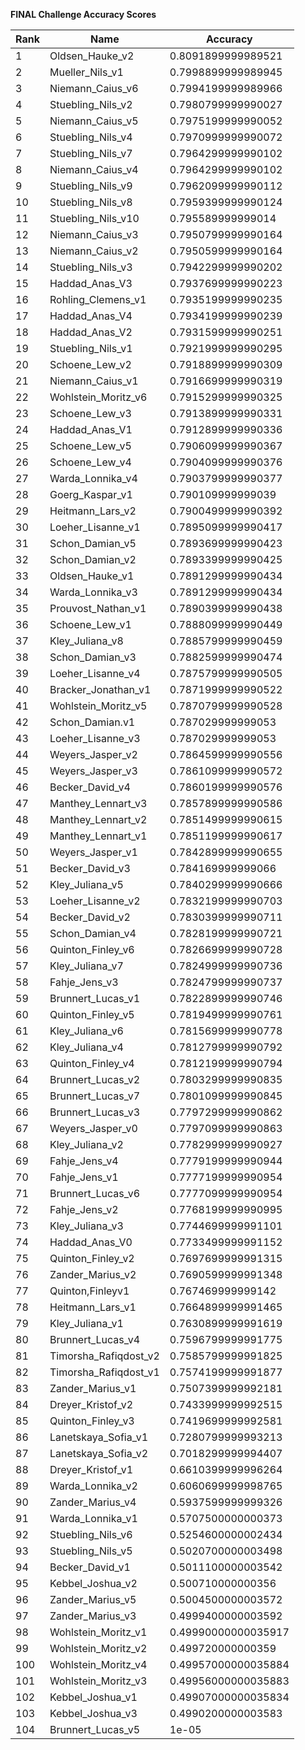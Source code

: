 **FINAL Challenge Accuracy Scores**



|Rank|Name|Accuracy|
|----|-----|---|
|1|Oldsen_Hauke_v2|0.8091899999989521|
|2|Mueller_Nils_v1|0.7998899999989945|
|3|Niemann_Caius_v6|0.7994199999989966|
|4|Stuebling_Nils_v2|0.7980799999990027|
|5|Niemann_Caius_v5|0.7975199999990052|
|6|Stuebling_Nils_v4|0.7970999999990072|
|7|Stuebling_Nils_v7|0.7964299999990102|
|8|Niemann_Caius_v4|0.7964299999990102|
|9|Stuebling_Nils_v9|0.7962099999990112|
|10|Stuebling_Nils_v8|0.7959399999990124|
|11|Stuebling_Nils_v10|0.795589999999014|
|12|Niemann_Caius_v3|0.7950799999990164|
|13|Niemann_Caius_v2|0.7950599999990164|
|14|Stuebling_Nils_v3|0.7942299999990202|
|15|Haddad_Anas_V3|0.7937699999990223|
|16|Rohling_Clemens_v1|0.7935199999990235|
|17|Haddad_Anas_V4|0.7934199999990239|
|18|Haddad_Anas_V2|0.7931599999990251|
|19|Stuebling_Nils_v1|0.7921999999990295|
|20|Schoene_Lew_v2|0.7918899999990309|
|21|Niemann_Caius_v1|0.7916699999990319|
|22|Wohlstein_Moritz_v6|0.7915299999990325|
|23|Schoene_Lew_v3|0.7913899999990331|
|24|Haddad_Anas_V1|0.7912899999990336|
|25|Schoene_Lew_v5|0.7906099999990367|
|26|Schoene_Lew_v4|0.7904099999990376|
|27|Warda_Lonnika_v4|0.7903799999990377|
|28|Goerg_Kaspar_v1|0.790109999999039|
|29|Heitmann_Lars_v2|0.7900499999990392|
|30|Loeher_Lisanne_v1|0.7895099999990417|
|31|Schon_Damian_v5|0.7893699999990423|
|32|Schon_Damian_v2|0.7893399999990425|
|33|Oldsen_Hauke_v1|0.7891299999990434|
|34|Warda_Lonnika_v3|0.7891299999990434|
|35|Prouvost_Nathan_v1|0.7890399999990438|
|36|Schoene_Lew_v1|0.7888099999990449|
|37|Kley_Juliana_v8|0.7885799999990459|
|38|Schon_Damian_v3|0.7882599999990474|
|39|Loeher_Lisanne_v4|0.7875799999990505|
|40|Bracker_Jonathan_v1|0.7871999999990522|
|41|Wohlstein_Moritz_v5|0.7870799999990528|
|42|Schon_Damian.v1|0.787029999999053|
|43|Loeher_Lisanne_v3|0.787029999999053|
|44|Weyers_Jasper_v2|0.7864599999990556|
|45|Weyers_Jasper_v3|0.7861099999990572|
|46|Becker_David_v4|0.7860199999990576|
|47|Manthey_Lennart_v3|0.7857899999990586|
|48|Manthey_Lennart_v2|0.7851499999990615|
|49|Manthey_Lennart_v1|0.7851199999990617|
|50|Weyers_Jasper_v1|0.7842899999990655|
|51|Becker_David_v3|0.784169999999066|
|52|Kley_Juliana_v5|0.7840299999990666|
|53|Loeher_Lisanne_v2|0.7832199999990703|
|54|Becker_David_v2|0.7830399999990711|
|55|Schon_Damian_v4|0.7828199999990721|
|56|Quinton_Finley_v6|0.7826699999990728|
|57|Kley_Juliana_v7|0.7824999999990736|
|58|Fahje_Jens_v3|0.7824799999990737|
|59|Brunnert_Lucas_v1|0.7822899999990746|
|60|Quinton_Finley_v5|0.7819499999990761|
|61|Kley_Juliana_v6|0.7815699999990778|
|62|Kley_Juliana_v4|0.7812799999990792|
|63|Quinton_Finley_v4|0.7812199999990794|
|64|Brunnert_Lucas_v2|0.7803299999990835|
|65|Brunnert_Lucas_v7|0.7801099999990845|
|66|Brunnert_Lucas_v3|0.7797299999990862|
|67|Weyers_Jasper_v0|0.7797099999990863|
|68|Kley_Juliana_v2|0.7782999999990927|
|69|Fahje_Jens_v4|0.7779199999990944|
|70|Fahje_Jens_v1|0.7777199999990954|
|71|Brunnert_Lucas_v6|0.7777099999990954|
|72|Fahje_Jens_v2|0.7768199999990995|
|73|Kley_Juliana_v3|0.7744699999991101|
|74|Haddad_Anas_V0|0.7733499999991152|
|75|Quinton_Finley_v2|0.7697699999991315|
|76|Zander_Marius_v2|0.7690599999991348|
|77|Quinton,Finleyv1|0.767469999999142|
|78|Heitmann_Lars_v1|0.7664899999991465|
|79|Kley_Juliana_v1|0.7630899999991619|
|80|Brunnert_Lucas_v4|0.7596799999991775|
|81|Timorsha_Rafiqdost_v2|0.7585799999991825|
|82|Timorsha_Rafiqdost_v1|0.7574199999991877|
|83|Zander_Marius_v1|0.7507399999992181|
|84|Dreyer_Kristof_v2|0.7433999999992515|
|85|Quinton_Finley_v3|0.7419699999992581|
|86|Lanetskaya_Sofia_v1|0.7280799999993213|
|87|Lanetskaya_Sofia_v2|0.7018299999994407|
|88|Dreyer_Kristof_v1|0.6610399999996264|
|89|Warda_Lonnika_v2|0.6060699999998765|
|90|Zander_Marius_v4|0.5937599999999326|
|91|Warda_Lonnika_v1|0.5707500000000373|
|92|Stuebling_Nils_v6|0.5254600000002434|
|93|Stuebling_Nils_v5|0.5020700000003498|
|94|Becker_David_v1|0.5011100000003542|
|95|Kebbel_Joshua_v2|0.500710000000356|
|96|Zander_Marius_v5|0.5004500000003572|
|97|Zander_Marius_v3|0.4999400000003592|
|98|Wohlstein_Moritz_v1|0.49990000000035917|
|99|Wohlstein_Moritz_v2|0.499720000000359|
|100|Wohlstein_Moritz_v4|0.49957000000035884|
|101|Wohlstein_Moritz_v3|0.49956000000035883|
|102|Kebbel_Joshua_v1|0.49907000000035834|
|103|Kebbel_Joshua_v3|0.4990200000003583|
|104|Brunnert_Lucas_v5|1e-05|
